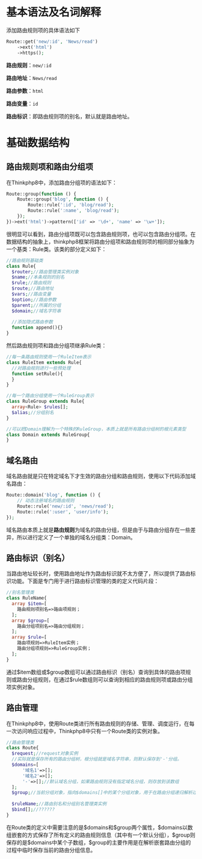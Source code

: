 # 基本语法及名词解释

添加路由规则项的具体语法如下

```php
Route::get('new/:id', 'News/read')
    ->ext('html')
    ->https();
```

**路由规则**：`new/:id`

**路由地址**：`News/read`

**路由参数**：`html`

**路由变量**：`id`

**路由标识**：即路由规则项的别名，默认就是路由地址。

# 基础数据结构

## 路由规则项和路由分组项

在Thinkphp8中，添加路由分组项的语法如下：

```php
Route::group(function () {
    Route::group('blog', function () {
        Route::rule(':id', 'blog/read');
        Route::rule(':name', 'blog/read');
    });
})->ext('html')->pattern(['id' => '\d+', 'name' => '\w+']);
```

很明显可以看到，路由分组项既可以包含路由规则项，也可以包含路由分组项。在数据结构的抽象上，thinkphp8框架将路由分组项和路由规则项的相同部分抽象为一个基类：Rule类。该类的部分定义如下：

```php
//路由规则基础类
class Rule{
  $router;//路由管理类实例对象
  $name;//本条规则的别名
  $rule;//路由规则
  $route;//路由地址
  $vars;//路由变量
  $option;//路由参数
  $parent;//所属的分组
  $domain;//域名字符串
  
  //添加隐式路由参数
  function append(){}
}
```

然后路由规则项和路由分组项继承Rule类：

```php
//每一条路由规则使用一个RuleItem表示
class RuleItem extends Rule{
  //对路由规则进行一些预处理
  function setRule(){
  }
}

//每一个路由分组使用一个RuleGroup表示
class RuleGroup extends Rule{
  array<Rule> $rules[];
  $alias;//分组别名
}

//可以把Domain理解为一个特殊的RuleGroup，本质上就是所有路由分组树的根元素类型
class Domain extends RuleGroup{
}
```

## 域名路由

域名路由就是只在特定域名下才生效的路由分组和路由规则，使用以下代码添加域名路由：

```php
Route::domain('blog', function () {
    // 动态注册域名的路由规则
    Route::rule('new/:id', 'news/read');
    Route::rule(':user', 'user/info');
});
```

域名路由本质上就是**路由规则**为域名的路由分组，但是由于与路由分组存在一些差异，所以进行定义了一个单独的域名分组类：Domain。

## 路由标识（别名）

当路由地址较长时，使用路由地址作为路由标识就不太方便了，所以提供了路由标识功能。下面是专门用于进行路由标识管理的类的定义代码片段：

```php
//别名管理类
class RuleName{
  array $item=[
    路由规则项别名=>路由项规则；
  ];
  array $group=[
    路由分组项别名=>路由分组规则；
  ];
  array $rule=[
    路由项规则=>RuleItem实例；
    路由分组项规则=>RuleGroup实例；
  ];
}
```

通过\$item数组或\$group数组可以通过路由标识（别名）查询到具体的路由项规则或路由分组规则，在通过\$rule数组则可以查询到相应的路由规则项或路由分组项实例对象。

## 路由管理

在Thinkphp8中，使用Route类进行所有路由规则的存储、管理、调度运行，在每一次访问响应过程中，Thinkphp8中只有一个Route类的实例对象。

```php
//路由管理类
class Route{
  $request;//request对象实例
  //实际就是保存所有的路由分组树，根分组就是域名字符串，则默认保存到'-'分组。
  $domains=[
      '域名1'=>[];
      '域名2'=>[];
      '-'=>[];//默认域名分组，如果路由规则没有指定域名分组，则存放到该数组
  ];
  $group;//当前分组对象，指向$domains[]中的某个分组对象，用于在路由分组递归解析过程中临时存储当前的分组
  
  $ruleName;//路由别名和分组别名管理类实例
  $bind[];//??????
}
```

在Route类的定义中需要注意的是\$domains和\$group两个属性，\$domains以数组嵌套的方式保存了所有定义的路由规则信息（其中有一个默认分组），\$group则保存的是\$domains中某个子数组，$group的主要作用是在解析嵌套路由分组的过程中临时保存当前的路由分组信息。

